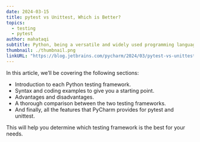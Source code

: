 ```yaml
---
date: 2024-03-15
title: pytest vs Unittest, Which is Better?
topics:
  - testing
  - pytest
author: mahataqi
subtitle: Python, being a versatile and widely used programming language, offers several testing frameworks to facilitate the testing process. Two prominent choices are pytest and unittest, both of which come with their own sets of features and advantages.
thumbnail: ./thumbnail.png
linkURL: "https://blog.jetbrains.com/pycharm/2024/03/pytest-vs-unittest/"
---
```


In this article, we’ll be covering the following sections:

- Introduction to each Python testing framework.
- Syntax and coding examples to give you a starting point.
- Advantages and disadvantages.
- A thorough comparison between the two testing frameworks.
- And finally, all the features that PyCharm provides for pytest and unittest.

This will help you determine which testing framework is the best for your needs.

